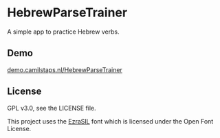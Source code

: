 # HebrewParseTrainer

A simple app to practice Hebrew verbs.

## Demo

[demo.camilstaps.nl/HebrewParseTrainer][demo]

## License

GPL v3.0, see the LICENSE file.

This project uses the [EzraSIL][ezrasil] font which is licensed under the Open Font License.

[demo]: https://demo.camilstaps.nl/HebrewParseTrainer
[ezrasil]: http://scripts.sil.org/cms/scripts/page.php?item_id=EzraSIL_Home

